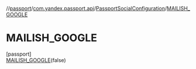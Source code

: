 //[passport](../../../../index.md)/[com.yandex.passport.api](../../index.md)/[PassportSocialConfiguration](../index.md)/[MAILISH_GOOGLE](index.md)

# MAILISH_GOOGLE

[passport]\
[MAILISH_GOOGLE](index.md)(false)
